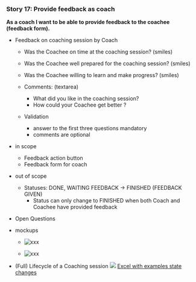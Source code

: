 ### Story 17: Provide feedback as coach
**As a coach I want to be able to provide feedback to the coachee (feedback form).**

-  Feedback on coaching session by Coach
    - Was the Coachee on time at the coaching session? (smiles)
    - Was the Coachee well prepared for the coaching session? (smiles)
    - Was the Coachee willing to learn and make progress? (smiles)
    - Comments: (textarea)
        - What did you like in the coaching session?
        - How could your Coachee get better ?
   
    - Validation
        - answer to the first three questions mandatory
        - comments are optional
          
- in scope
    - Feedback action button
    - Feedback form for coach

- out of scope
    - Statuses: DONE, WAITING FEEDBACK -> FINISHED (FEEDBACK GIVEN)
        - Status can only change to FINISHED when both Coach and Coachee have provided feedback
    
- Open Questions

- mockups
    - ![xxx](../img/xxx.png)
              
    - ![xxx](../img/xxx.png)                       

- (Full) Lifecycle of a Coaching session
[![](https://mermaid.ink/img/eyJjb2RlIjoic3RhdGVEaWFncmFtXG5cblx0WypdIC0tPiBSRVFVRVNURUQ6IHJlcXVlc3Qgc2Vzc2lvblxuXHRSRVFVRVNURUQgLS0-IFsqXSA6IEF1dG9tYXRpY2FsbHkgY2xvc2VkXG4gICAgUkVRVUVTVEVEIC0tPiBbKl0gOiBDYW5jZWxsZWQgYnkgQ29hY2hlZVxuICAgIFJFUVVFU1RFRCAtLT4gQUNDRVBURUQ6IEFjY2VwdFxuICAgIEFDQ0VQVEVEIC0tPiBET05FX1dBSVRJTkdfRkVFREJBQ0s6IChhdXRvbWF0aWMpXG4gICAgUkVRVUVTVEVEIC0tPiBbKl0gOiBEZWNsaW5lXG4gICAgRE9ORV9XQUlUSU5HX0ZFRURCQUNLIC0tPiBbKl06IEZlZWRiYWNrIHByb3ZpZGVkXG4gICAgQUNDRVBURUQgLS0-IFsqXTogQ2FuY2VsbGVkIGJ5IENvYWNoXG4gICAgQUNDRVBURUQgLS0-IFsqXTogQ2FuY2VsbGVkIGJ5IENvYWNoZWVcblx0XHRcdFx0XHQiLCJtZXJtYWlkIjp7InRoZW1lIjoiZGVmYXVsdCJ9LCJ1cGRhdGVFZGl0b3IiOmZhbHNlfQ)](https://mermaid-js.github.io/mermaid-live-editor/#/edit/eyJjb2RlIjoic3RhdGVEaWFncmFtXG5cblx0WypdIC0tPiBSRVFVRVNURUQ6IHJlcXVlc3Qgc2Vzc2lvblxuXHRSRVFVRVNURUQgLS0-IFsqXSA6IEF1dG9tYXRpY2FsbHkgY2xvc2VkXG4gICAgUkVRVUVTVEVEIC0tPiBbKl0gOiBDYW5jZWxsZWQgYnkgQ29hY2hlZVxuICAgIFJFUVVFU1RFRCAtLT4gQUNDRVBURUQ6IEFjY2VwdFxuICAgIEFDQ0VQVEVEIC0tPiBET05FX1dBSVRJTkdfRkVFREJBQ0s6IChhdXRvbWF0aWMpXG4gICAgUkVRVUVTVEVEIC0tPiBbKl0gOiBEZWNsaW5lXG4gICAgRE9ORV9XQUlUSU5HX0ZFRURCQUNLIC0tPiBbKl06IEZlZWRiYWNrIHByb3ZpZGVkXG4gICAgQUNDRVBURUQgLS0-IFsqXTogQ2FuY2VsbGVkIGJ5IENvYWNoXG4gICAgQUNDRVBURUQgLS0-IFsqXTogQ2FuY2VsbGVkIGJ5IENvYWNoZWVcblx0XHRcdFx0XHQiLCJtZXJtYWlkIjp7InRoZW1lIjoiZGVmYXVsdCJ9LCJ1cGRhdGVFZGl0b3IiOmZhbHNlfQ)
[Excel with examples state changes](youcoach-examples-state-changes.xlsx)